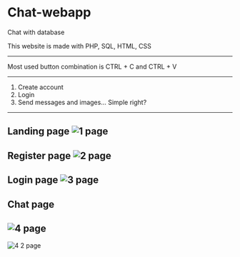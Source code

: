 # Chat-webapp
Chat with database

This website is made with PHP, SQL, HTML, CSS
***
Most used button combination is CTRL + C and CTRL + V

***

1. Create account
2. Login
3. Send messages and images... Simple right?

***

Landing page
![1 page](https://user-images.githubusercontent.com/88773094/198898258-6c39f000-b248-4a24-8dfc-bdad86a4b04d.png)
---
Register page
![2 page](https://user-images.githubusercontent.com/88773094/198898287-57a85ada-0562-4c20-b275-e9a50faf295f.png)
---
Login page
![3 page](https://user-images.githubusercontent.com/88773094/198898276-7b4b334f-34e8-4592-9fd8-6011026474fb.png)
---
Chat page
---
![4 page](https://user-images.githubusercontent.com/88773094/198898281-bf572cbf-239b-4207-8f76-86fbcdeab8b6.png)
---
![4 2 page](https://user-images.githubusercontent.com/88773094/198898283-c38032fe-156e-4d4e-a3a6-c88020e89e54.png)
